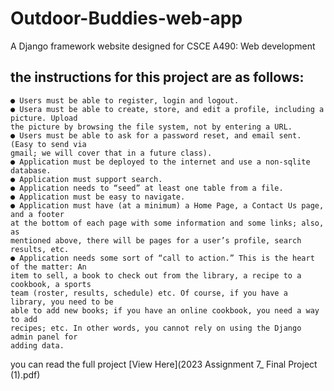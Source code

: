# Outdoor-Buddies-web-app
A Django framework website designed for CSCE A490: Web development
## the instructions for this project are as follows:
```
● Users must be able to register, login and logout.
● Usera must be able to create, store, and edit a profile, including a picture. Upload
the picture by browsing the file system, not by entering a URL.
● Users must be able to ask for a password reset, and email sent. (Easy to send via
gmail; we will cover that in a future class).
● Application must be deployed to the internet and use a non-sqlite database.
● Application must support search.
● Application needs to “seed” at least one table from a file.
● Application must be easy to navigate.
● Application must have (at a minimum) a Home Page, a Contact Us page, and a footer
at the bottom of each page with some information and some links; also, as
mentioned above, there will be pages for a user’s profile, search results, etc.
● Application needs some sort of “call to action.” This is the heart of the matter: An
item to sell, a book to check out from the library, a recipe to a cookbook, a sports
team (roster, results, schedule) etc. Of course, if you have a library, you need to be
able to add new books; if you have an online cookbook, you need a way to add
recipes; etc. In other words, you cannot rely on using the Django admin panel for
adding data.
```
you can read the full project [View Here](2023 Assignment 7_ Final Project (1).pdf) 
